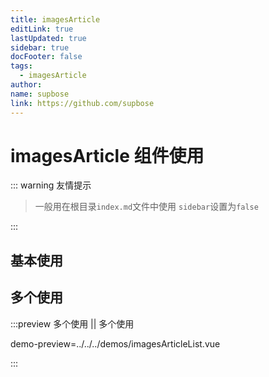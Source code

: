 ```yaml
---
title: imagesArticle
editLink: true
lastUpdated: true
sidebar: true
docFooter: false
tags:
  - imagesArticle
author:
name: supbose
link: https://github.com/supbose
---
```


# imagesArticle 组件使用

::: warning 友情提示

> 一般用在根目录`index.md`文件中使用
> `sidebar`设置为`false`

:::

<imagesArticle :list="listImagesArticle"></imagesArticle>

## 基本使用

<preview path="../../../demos/imagesArticle.vue" title="基本使用" description=""></preview>

## 多个使用

:::preview 多个使用 || 多个使用

demo-preview=../../../demos/imagesArticleList.vue

:::

<script >
const listImagesArticle = [
    {
        img: 'http://www.masonjs.cn/columns/Html.png',
        text: 'H5',
        url: '/pages/index'
    },
    {
        // img: '/images/logo.png',
        text: '易软',
        url: '/pages/index'
    },
    {
        img: '/images/logo.png',
        text: '易软',
        url: '/pages/index'
    },
    {
        img: '/images/logo.png',
        text: '易软',
        url: '/pages/index'
    },
    {
        img: '/images/logo.png',
        text: '易软',
        url: '/pages/index'
    }

]
</script>
